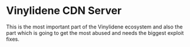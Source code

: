 Vinylidene CDN Server
================

This is the most important part of the Vinylidene ecosystem and also the part which is going to get the most abused and needs the biggest exploit fixes.